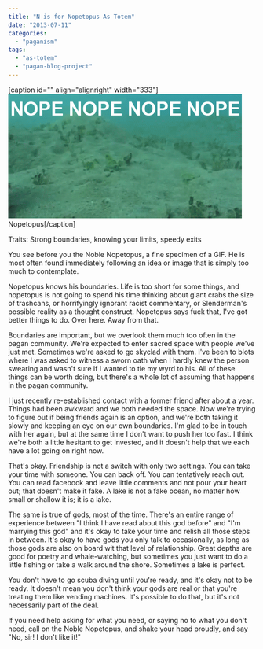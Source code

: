 ```yaml
---
title: "N is for Nopetopus As Totem"
date: "2013-07-11"
categories: 
  - "paganism"
tags: 
  - "as-totem"
  - "pagan-blog-project"
---
```


\[caption id="" align="alignright" width="333"\]![The octopus says ](images/tumblr_m641p2JoAH1qbl202.gif) Nopetopus\[/caption\]

Traits: Strong boundaries, knowing your limits, speedy exits

You see before you the Noble Nopetopus, a fine specimen of a GIF. He is most often found immediately following an idea or image that is simply too much to contemplate.

Nopetopus knows his boundaries. Life is too short for some things, and nopetopus is not going to spend his time thinking about giant crabs the size of trashcans, or horrifyingly ignorant racist commentary, or Slenderman's possible reality as a thought construct. Nopetopus says fuck that, I've got better things to do. Over here. Away from that.

Boundaries are important, but we overlook them much too often in the pagan community. We're expected to enter sacred space with people we've just met. Sometimes we're asked to go skyclad with them. I've been to blots where I was asked to witness a sworn oath when I hardly knew the person swearing and wasn't sure if I wanted to tie my wyrd to his. All of these things can be worth doing, but there's a whole lot of assuming that happens in the pagan community.

I just recently re-established contact with a former friend after about a year. Things had been awkward and we both needed the space. Now we're trying to figure out if being friends again is an option, and we're both taking it slowly and keeping an eye on our own boundaries. I'm glad to be in touch with her again, but at the same time I don't want to push her too fast. I think we're both a little hesitant to get invested, and it doesn't help that we each have a lot going on right now.

That's okay. Friendship is not a switch with only two settings. You can take your time with someone. You can back off. You can tentatively reach out. You can read facebook and leave little comments and not pour your heart out; that doesn't make it fake. A lake is not a fake ocean, no matter how small or shallow it is; it is a lake.

The same is true of gods, most of the time. There's an entire range of experience between "I think I have read about this god before" and "I'm marrying this god" and it's okay to take your time and relish all those steps in between. It's okay to have gods you only talk to occasionally, as long as those gods are also on board wit that level of relationship. Great depths are good for poetry and whale-watching, but sometimes you just want to do a little fishing or take a walk around the shore. Sometimes a lake is perfect.

You don't have to go scuba diving until you're ready, and it's okay not to be ready. It doesn't mean you don't think your gods are real or that you're treating them like vending machines. It's possible to do that, but it's not necessarily part of the deal.

If you need help asking for what you need, or saying no to what you don't need, call on the Noble Nopetopus, and shake your head proudly, and say "No, sir! I don't like it!"
